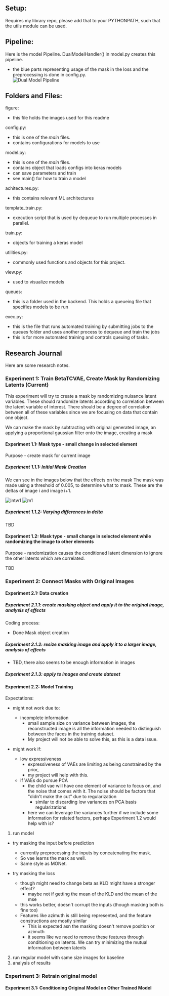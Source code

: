 ## Setup:
Requires my library repo, please add that to your PYTHONPATH, such that the utils module can be used.

## Pipeline:

Here is the model Pipeline. DualModelHandler() in model.py creates this pipeline.
- the blue parts representing usage of the mask in the loss and the preprocessing is done in config.py.  
![Dual Model Pipeline](figures/compvae_pipeline.jpg)

## Folders and Files:
figure:
- this file holds the images used for this readme

config.py:
- this is one of the _main_ files. 
- contains configurations for models to use

model.py:
- this is one of the _main_ files. 
- contains object that loads configs into keras models
- can save parameters and train
- see main() for how to train a model

achitectures.py:
- this contains relevant ML architectures 

template_train.py:
- execution script that is used by dequeue to run multiple processes in parallel.

train.py:
- objects for training a keras model

utilities.py:
- commonly used functions and objects for this project.

view.py:
- used to visualize models

queues:
- this is a folder used in the backend. This holds a queueing file that specifies models to be run

exec.py:
- this is the file that runs automated training by submitting jobs to the queues folder and uses another process to dequeue and train the jobs
- this is for more automated training and controls queuing of tasks.

## Research Journal
Here are some research notes.

### Experiment 1: Train BetaTCVAE, Create Mask by Randomizing Latents (Current)
This experiment will try to create a mask by randomizing nuisance latent variables. These should randomize latents according to correlation between the latent variable of interest.
There should be a degree of correlation between all of these variables since we are focusing on data that contain one object.

We can make the mask by subtracting with original generated image, an applying a proportional gaussian filter onto the image, creating a mask


#### Experiment 1.1: Mask type - small change in selected element
Purpose - create mask for current image

##### Experiment 1.1.1: Initial Mask Creation

We can see in the images below that the effects on the mask The mask was made using a threshold of 0.005, to determine what to mask. These are the deltas of image i and image i+1. 

![intw1](figures/interweaved_mask1.png)
![m1](figures/mask_between_latents1.png)

##### Experiment 1.1.2: Varying differences in delta
TBD

#### Experiment 1.2: Mask type - small change in selected element while randomizing the image to other elements
Purpose - randomization causes the conditioned latent dimension to ignore the other latents which are correlated.

TBD

### Experiment 2: Connect Masks with Original Images
#### Experiment 2.1: Data creation

##### Experiment 2.1.1: create masking object and apply it to the original image, analysis of effects
Coding process:
- Done Mask object creation

##### Experiment 2.1.2: resize masking image and apply it to a larger image, analysis of effects
- TBD, there also seems to be enough information in images

##### Experiment 2.1.3: apply to images and create dataset


#### Experiment 2.2: Model Training
Expectations:
- might not work due to:
	- incomplete information
		- small sample size on variance between images, the reconstructed image is all the information needed to distinguish between the faces in the training dataset.
		- My project will not be able to solve this, as this is a data issue.

- might work if:
	- low expressiveness
		- expressiveness of VAEs are limiting as being constrained by the prior,
		- my project will help with this. 
	- if VAEs do pursue PCA
		- the child vae will have one element of variance to focus on, and the noise that comes with it. The noise should be factors that "didn't make the cut" due to regularization
			- similar to discarding low variances on PCA basis regularizations
		- here we can leverage the variances further if we include some information for related factors, perhaps Experiment 1.2 would help with is?


1. run model
- try masking the input before prediction
	- currently preprocessing the inputs by concatenating the mask.
	- So vae learns the mask as well.
	- Same style as MONet.

- try masking the loss
	- though might need to change beta as KLD might have a stronger effect?
		- maybe not if getting the mean of the KLD and the mean of the mse
	- this works better, doesn't corrupt the inputs (though masking both is fine too)
	- Features like azimuth is still being represented, and the feature constructions are mostly similar
		- This is expected asn the masking doesn't remove position or azimuth
		- it seems like we need to remove these features through conditioning on latents. We can try minimizing the mutual information between latents


2. run regular model with same size images for baseline
3. analysis of results

### Experiment 3: Retrain original model
#### Experiment 3.1: Conditioning Original Model on Other Trained Model

